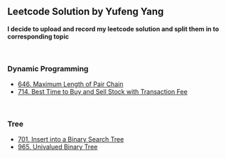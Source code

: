 ## Leetcode Solution by Yufeng Yang

**I decide to upload and record my leetcode solution and split them in to corresponding topic**

<br>

### Dynamic Programming

<ul>
    <li> <a href="code/646. Maximum Length of Pair Chain.py">646. Maximum Length of Pair Chain</a></li>
    <li><a href="code/714. Best Time to Buy and Sell Stock with Transaction Fee.py"> 714. Best Time to Buy and Sell Stock with Transaction Fee </a></li>
</ul>

<br>

### Tree

<ul>
    <li><a href="code/701. Insert into a Binary Search Tree.py">701. Insert into a Binary Search Tree</a></li>
    <li><a href="code/965. Univalued Binary Tree.py"> 965. Univalued Binary Tree </a></li>
</ul>


